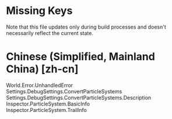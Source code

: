 # Missing Keys
Note that this file updates only during build processes and doesn't necessarily reflect the current state.

# Chinese (Simplified, Mainland China) [zh-cn]
World.Error.UnhandledError  
Settings.DebugSettings.ConvertParticleSystems  
Settings.DebugSettings.ConvertParticleSystems.Description  
Inspector.ParticleSystem.BasicInfo  
Inspector.ParticleSystem.TrailInfo  

